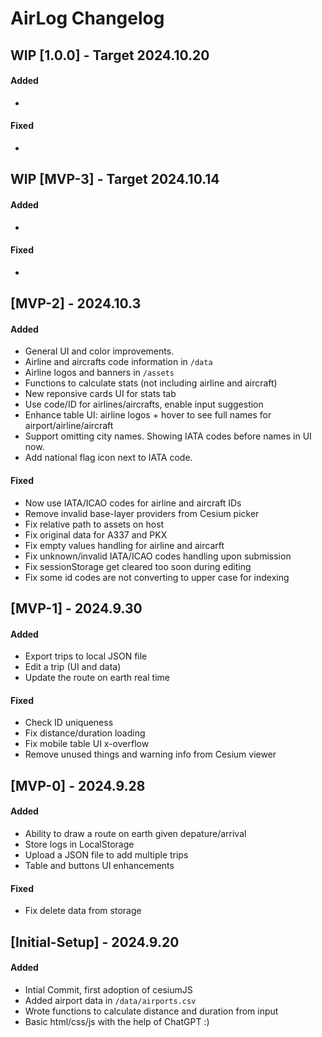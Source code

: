 # AirLog Changelog


## WIP [1.0.0] - Target 2024.10.20

#### Added
- 

#### Fixed
- 

## WIP [MVP-3] - Target 2024.10.14

#### Added
- 

#### Fixed
- 

## [MVP-2] - 2024.10.3

#### Added
- General UI and color improvements.
- Airline and aircrafts code information in `/data`
- Airline logos and banners in `/assets`
- Functions to calculate stats (not including airline and aircraft)
- New reponsive cards UI for stats tab
- Use code/ID for airlines/aircrafts, enable input suggestion
- Enhance table UI: airline logos + hover to see full names for airport/airline/aircraft
- Support omitting city names. Showing IATA codes before names in UI now.
- Add national flag icon next to IATA code.

#### Fixed
- Now use IATA/ICAO codes for airline and aircraft IDs
- Remove invalid base-layer providers from Cesium picker
- Fix relative path to assets on host
- Fix original data for A337 and PKX
- Fix empty values handling for airline and aircarft
- Fix unknown/invalid IATA/ICAO codes handling upon submission
- Fix sessionStorage get cleared too soon during editing
- Fix some id codes are not converting to upper case for indexing

## [MVP-1] - 2024.9.30

#### Added
- Export trips to local JSON file
- Edit a trip (UI and data)
- Update the route on earth real time

#### Fixed
- Check ID uniqueness
- Fix distance/duration loading
- Fix mobile table UI x-overflow
- Remove unused things and warning info from Cesium viewer

## [MVP-0] - 2024.9.28

#### Added 
- Ability to draw a route on earth given depature/arrival
- Store logs in LocalStorage
- Upload a JSON file to add multiple trips
- Table and buttons UI enhancements
  
#### Fixed
- Fix delete data from storage

## [Initial-Setup] - 2024.9.20

#### Added
- Intial Commit, first adoption of cesiumJS
- Added airport data in `/data/airports.csv`
- Wrote functions to calculate distance and duration from input
- Basic html/css/js with the help of ChatGPT :)
